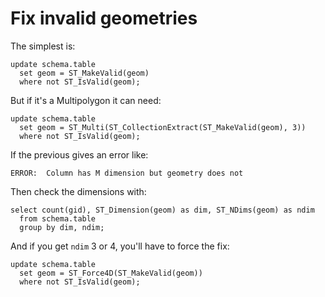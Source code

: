 # Fix invalid geometries

The simplest is:

```
update schema.table
  set geom = ST_MakeValid(geom)
  where not ST_IsValid(geom);
```

But if it's a Multipolygon it can need:

```
update schema.table
  set geom = ST_Multi(ST_CollectionExtract(ST_MakeValid(geom), 3))
  where not ST_IsValid(geom);
```

If the previous gives an error like:

```
ERROR:  Column has M dimension but geometry does not
```

Then check the dimensions with:

```
select count(gid), ST_Dimension(geom) as dim, ST_NDims(geom) as ndim
  from schema.table
  group by dim, ndim;
```

And if you get `ndim` 3 or 4, you'll have to force the fix:

```
update schema.table
  set geom = ST_Force4D(ST_MakeValid(geom))
  where not ST_IsValid(geom);
```

